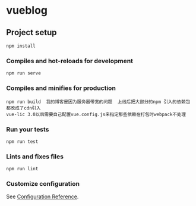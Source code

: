 # vueblog

## Project setup
```
npm install
```

### Compiles and hot-reloads for development
```
npm run serve
```

### Compiles and minifies for production
```
npm run build  我的博客是因为服务器带宽的问题  上线后把大部分的npm 引入的依赖包都改成了cdn引入  
vue-lic 3.0以后需要自己配置vue.config.js来指定那些依赖在打包时webpack不处理
```

### Run your tests
```
npm run test
```

### Lints and fixes files
```
npm run lint
```

### Customize configuration
See [Configuration Reference](https://cli.vuejs.org/config/).

